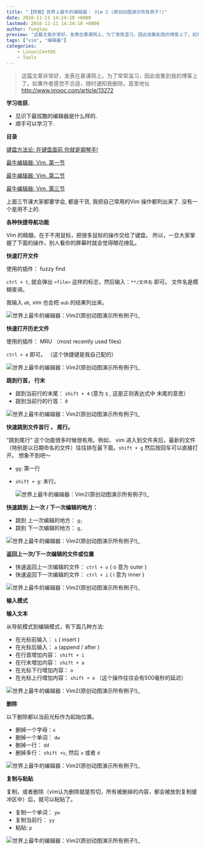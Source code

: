 ```yaml
---
title: "【转载】世界上最牛的编辑器： Vim 2 (原创动图演示所有例子!)"
date: 2016-11-11 14:24:10 +0800
lastmod: 2016-11-11 14:24:10 +0800
author: fungleo
preview: "这篇文章非常好，发表在慕课网上，为了常常温习，因此收集到我的博客上了。如果作者感觉不合适，随时通知我删除。首发地址http://www.imooc.com/article/13272学习收获.见识下最炫酷的编辑器是什么样的.顺手可以学习下.目录键盘方法论:在键盘面前,你就是钢琴手!最牛编辑器:Vim.第一节最牛编辑器:Vim.第二节最牛编辑器:Vim.第三节上面三节课大家都要"
tags: ["vim", "编辑器"]
categories:
    - Linux\CentOS
    - Tools
---
```


>这篇文章非常好，发表在慕课网上，为了常常温习，因此收集到我的博客上了。如果作者感觉不合适，随时通知我删除。首发地址 http://www.imooc.com/article/13272

**学习收获.**

*   见识下最炫酷的编辑器是什么样的.
*   顺手可以学习下.


**目录**

[键盘方法论: 在键盘面前,你就是钢琴手!](http://www.imooc.com/article/13277)

[最牛编辑器: Vim. 第一节](http://www.imooc.com/article/13269)

[最牛编辑器: Vim. 第二节](http://www.imooc.com/article/13272)

[最牛编辑器: Vim. 第三节](http://www.imooc.com/article/13275)

上面三节课大家都要学会, 都是干货, 我把自己常用的Vim 操作都列出来了. 没有一个是用不上的.


**各种快捷导航功能**

Vim 的精髓，在于不用鼠标，把很多鼠标的操作交给了键盘。 所以，一旦大家掌握了下面的操作，别人看你的屏幕时就会觉得眼花缭乱。


**快速打开文件**

使用的插件： fuzzy find

`ctrl + t`, 就会弹出 `>file>` 这样的标志，然后输入：`**/文件名` 即可。 文件名是模糊查询。

我输入 `ab`, vim 也会把 `aub` 的结果列出来。

![世界上最牛的编辑器：Vim2(原创动图演示所有例子!)_](http://img.mukewang.com/57e8d9de00011fdd00160028.gif)


**快速打开历史文件**

使用的插件： MRU （most recently used files)

`ctrl + e` 即可。 （这个快捷键是我自己配的）

![世界上最牛的编辑器：Vim2(原创动图演示所有例子!)_](http://img.mukewang.com/57e8da6100015abe12680598.gif)


**跳到行首， 行末**

*   跳到当前行的末尾： `shift + 4` (意为 `$` , 这是正则表达式中 末尾的意思）
*   跳到当前行的行首： `0`

![世界上最牛的编辑器：Vim2(原创动图演示所有例子!)_](http://img.mukewang.com/57e8dbf60001dcef09340522.gif)


**快速跳到文件首行 ， 尾行。**

“跳到尾行” 这个功能很多时候很有用。例如， vim 进入到文件夹后，最新的文件（特别是以日期命名的文件）往往排在最下面。`shift + g` 然后按回车可以直接打开。 想象不到吧～

*   `gg`: 第一行
*   `shift + g`: 末行。

    ![世界上最牛的编辑器：Vim2(原创动图演示所有例子!)_](http://img.mukewang.com/57e8da9a0001c17c06340007.gif)


**快速跳到 上一次 / 下一次编辑的地方：**

*   跳到 上一次编辑的地方： `g;`
*   跳到 下一次编辑的地方： `g,`

![世界上最牛的编辑器：Vim2(原创动图演示所有例子!)_](http://img.mukewang.com/57e8dc5500015dd209340524.gif)


**返回上一次/下一次编辑的文件或位置**

*   快速返回上一次编辑的文件： `ctrl + o` ( o 意为 outer )
*   快速返回下一次编辑的文件： `ctrl + i` ( i 意为 inner )

![世界上最牛的编辑器：Vim2(原创动图演示所有例子!)_](http://img.mukewang.com/57e8dcb00001a41009340524.gif)


**输入模式**


**输入文本**

从导航模式到编辑模式，有下面几种方法:

*   在光标前输入： `i` ( insert )
*   在光标后输入： `a` (append / after )
*   在行首增加内容： `shift + i`
*   在行末增加内容： `shift + a`
*   在光标下行增加内容： `o`
*   在光标上行增加内容： `shift + o` （这个操作往往会有500毫秒的延迟）

![世界上最牛的编辑器：Vim2(原创动图演示所有例子!)_](http://img.mukewang.com/57e8db42000167a808730007.gif)


**删除**

以下删除都以当前光标作为起始位置。

*   删掉一个字母：`x`
*   删掉一个单词： `dw`
*   删掉一行： `dd`
*   删掉多行： `shift +v`, 然后 `x` 或者 `d`

![世界上最牛的编辑器：Vim2(原创动图演示所有例子!)_](http://img.mukewang.com/57e8ca8e00016e3012680598.gif)


**复制与粘贴**

复制，或者删除（vim认为删除就是剪切，所有被删掉的内容，都会被放到复制缓冲区中）后，就可以粘贴了。

*   复制一个单词： `yw`
*   复制当前行： `yy`
*   粘贴: `p`

![世界上最牛的编辑器：Vim2(原创动图演示所有例子!)_](http://img.mukewang.com/57e8d8740001a9ee12680598.gif)
